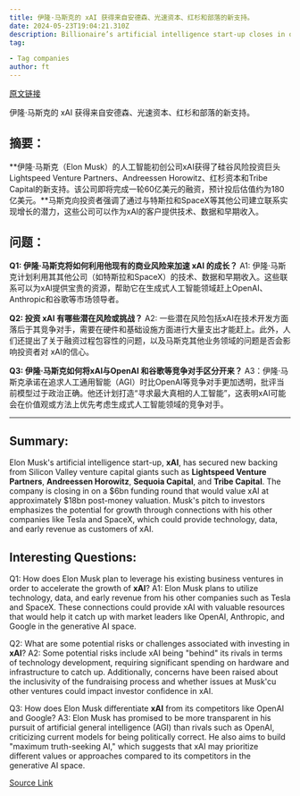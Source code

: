 ```yaml
---
title: 伊隆·马斯克的 xAI 获得来自安德森、光速资本、红杉和部落的新支持。
date: 2024-05-23T19:04:21.310Z
description: Billionaire’s artificial intelligence start-up closes in on $6bn funding round as it seeks more financial firepower
tag: 

- Tag companies
author: ft
---
```


[原文链接](https://ft.com/content/0b6f634e-dbf0-4238-a319-1dc1bbc0b62e)

伊隆·马斯克的 xAI 获得来自安德森、光速资本、红杉和部落的新支持。

## 摘要： 

**伊隆·马斯克（Elon Musk）的人工智能初创公司xAI获得了硅谷风险投资巨头Lightspeed Venture Partners、Andreessen Horowitz、红杉资本和Tribe Capital的新支持。该公司即将完成一轮60亿美元的融资，预计投后估值约为180亿美元。**马斯克向投资者强调了通过与特斯拉和SpaceX等其他公司建立联系实现增长的潜力，这些公司可以作为xAI的客户提供技术、数据和早期收入。

## 问题： 

**Q1: 伊隆·马斯克将如何利用他现有的商业风险来加速 xAI 的成长？**
A1: 伊隆·马斯克计划利用其其他公司（如特斯拉和SpaceX）的技术、数据和早期收入。这些联系可以为xAI提供宝贵的资源，帮助它在生成式人工智能领域赶上OpenAI、Anthropic和谷歌等市场领导者。

**Q2: 投资 xAI 有哪些潜在风险或挑战？**
A2: 一些潜在风险包括xAI在技术开发方面落后于其竞争对手，需要在硬件和基础设施方面进行大量支出才能赶上。此外，人们还提出了关于融资过程包容性的问题，以及马斯克其他业务领域的问题是否会影响投资者对 xAI的信心。

**Q3: 伊隆·马斯克如何将xAI与OpenAI 和谷歌等竞争对手区分开来？** 
A3：伊隆·马斯克承诺在追求人工通用智能（AGI）时比OpenAI等竞争对手更加透明，批评当前模型过于政治正确。他还计划打造“寻求最大真相的人工智能”，这表明xAI可能会在价值观或方法上优先考虑生成式人工智能领域的竞争对手。

---

## Summary:
Elon Musk's artificial intelligence start-up, **xAI**, has secured new backing from Silicon Valley venture capital giants such as **Lightspeed Venture Partners**, **Andreessen Horowitz**, **Sequoia Capital**, and **Tribe Capital**. The company is closing in on a $6bn funding round that would value xAI at approximately $18bn post-money valuation. Musk's pitch to investors emphasizes the potential for growth through connections with his other companies like Tesla and SpaceX, which could provide technology, data, and early revenue as customers of xAI.

## Interesting Questions:
Q1: How does Elon Musk plan to leverage his existing business ventures in order to accelerate the growth of **xAI**?
A1: Elon Musk plans to utilize technology, data, and early revenue from his other companies such as Tesla and SpaceX. These connections could provide xAI with valuable resources that would help it catch up with market leaders like OpenAI, Anthropic, and Google in the generative AI space.

Q2: What are some potential risks or challenges associated with investing in **xAI**?
A2: Some potential risks include xAI being "behind" its rivals in terms of technology development, requiring significant spending on hardware and infrastructure to catch up. Additionally, concerns have been raised about the inclusivity of the fundraising process and whether issues at Musk'cu other ventures could impact investor confidence in xAI.

Q3: How does Elon Musk differentiate **xAI** from its competitors like OpenAI and Google?
A3: Elon Musk has promised to be more transparent in his pursuit of artificial general intelligence (AGI) than rivals such as OpenAI, criticizing current models for being politically correct. He also aims to build "maximum truth-seeking AI," which suggests that xAI may prioritize different values or approaches compared to its competitors in the generative AI space.

[Source Link](https://ft.com/content/0b6f634e-dbf0-4238-a319-1dc1bbc0b62e)

